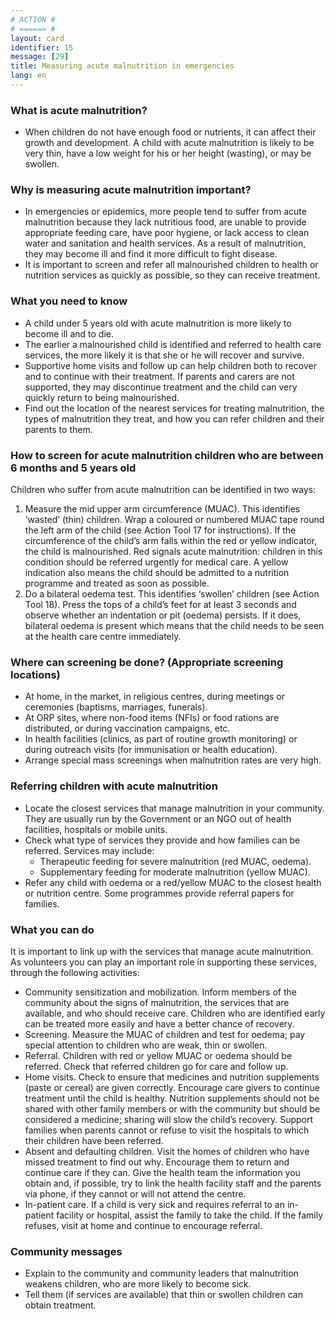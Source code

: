 ```yaml
---
# ACTION #
# ====== #
layout: card
identifier: 15
message: [29]
title: Measuring acute malnutrition in emergencies 
lang: en
---
```


### What is acute malnutrition? 

- When children do not have enough food or nutrients, it can affect their growth and development. A child with acute malnutrition is likely to be very thin, have a low weight for his or her height (wasting), or may be swollen. 

### Why is measuring acute malnutrition important? 

- In emergencies or epidemics, more people tend to suffer from acute malnutrition because they lack nutritious food, are unable to provide appropriate feeding care, have poor hygiene, or lack access to clean water and sanitation and health services. As a result of malnutrition, they may become ill and find it more difficult to fight disease. 
- It is important to screen and refer all malnourished children to health or nutrition services as quickly as possible, so they can receive treatment.

### What you need to know

- A child under 5 years old with acute malnutrition is more likely to become ill and to die. 
- The earlier a malnourished child is identified and referred to health care services, the more likely it is that she or he will recover and survive.
- Supportive home visits and follow up can help children both to recover and to continue with their treatment. If parents and carers are not supported, they may discontinue treatment and the child can very quickly return to being malnourished.
- Find out the location of the nearest services for treating malnutrition, the types of malnutrition they treat, and how you can refer children and their parents to them. 

### How to screen for acute malnutrition children who are between 6 months and 5 years old 

Children who suffer from acute malnutrition can be identified in two ways:
1.	Measure the mid upper arm circumference (MUAC). This identifies ‘wasted’ (thin) children. Wrap a coloured or numbered MUAC tape round the left arm of the child (see Action Tool 17 for instructions). If the circumference of the child’s arm falls within the red or yellow indicator, the child is malnourished. Red signals acute malnutrition: children in this condition should be referred urgently for medical care. A yellow indication also means the child should be admitted to a nutrition programme and treated as soon as possible.
2.	Do a bilateral oedema test. This identifies ‘swollen’ children (see Action Tool 18). Press the tops of a child’s feet for at least 3 seconds and observe whether an indentation or pit (oedema) persists. If it does, bilateral oedema is present which means that the child needs to be seen at the health care centre immediately. 

### Where can screening be done? (Appropriate screening locations) 

-	At home, in the market, in religious centres, during meetings or ceremonies (baptisms, marriages, funerals). 
-	At ORP sites, where non-food items (NFIs) or food rations are distributed, or during vaccination campaigns, etc. 
- In health facilities (clinics, as part of routine growth monitoring) or during outreach visits (for immunisation or health education).
-	Arrange special mass screenings when malnutrition rates are very high.

### Referring children with acute malnutrition

-	Locate the closest services that manage malnutrition in your community. They are usually run by the Government or an NGO out of health facilities, hospitals or mobile units. 
-	Check what type of services they provide and how families can be referred. Services may include:
    -	Therapeutic feeding for severe malnutrition (red MUAC, oedema).
    -	Supplementary feeding for moderate malnutrition (yellow MUAC).
-	Refer any child with oedema or a red/yellow MUAC to the closest health or nutrition centre. Some programmes provide referral papers for families.

### What you can do 

It is important to link up with the services that manage acute malnutrition. As volunteers you can play an important role in supporting these services, through the following activities:
-	Community sensitization and mobilization. Inform members of the community about the signs of malnutrition, the services that are available, and who should receive care. Children who are identified early can be treated more easily and have a better chance of recovery.
-	Screening. Measure the MUAC of children and test for oedema; pay special attention to children who are weak, thin or swollen.
-	Referral. Children with red or yellow MUAC or oedema should be referred. Check that referred children go for care and follow up.
-	Home visits. Check to ensure that medicines and nutrition supplements (paste or cereal) are given correctly. Encourage care givers to continue treatment until the child is healthy. Nutrition supplements should not be shared with other family members or with the community but should be considered a medicine; sharing will slow the child’s recovery. Support families when parents cannot or refuse to visit the hospitals to which their children have been referred.
-	Absent and defaulting children. Visit the homes of children who have missed treatment to find out why. Encourage them to return and continue care if they can. Give the health team the information you obtain and, if possible, try to link the health facility staff and the parents via phone, if they cannot or will not attend the centre. 
-	In-patient care. If a child is very sick and requires referral to an in-patient facility or hospital, assist the family to take the child. If the family refuses, visit at home and continue to encourage referral.

### Community messages

-	Explain to the community and community leaders that malnutrition weakens children, who are more likely to become sick.
-	Tell them (if services are available) that thin or swollen children can obtain treatment.
 

